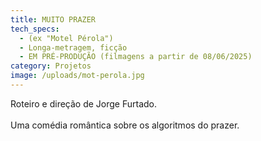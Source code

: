 ```yaml
---
title: MUITO PRAZER
tech_specs:
  - (ex "Motel Pérola")
  - Longa-metragem, ficção
  - EM PRÉ-PRODUÇÃO (filmagens a partir de 08/06/2025)
category: Projetos
image: /uploads/mot-perola.jpg
---
```

Roteiro e direção de Jorge Furtado.\
\
Uma comédia romântica sobre os algoritmos do prazer.
